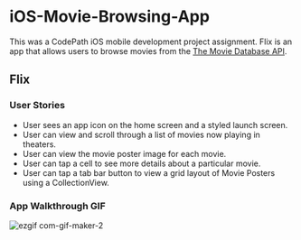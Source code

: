 # iOS-Movie-Browsing-App

This was a CodePath iOS mobile development project assignment. 
Flix is an app that allows users to browse movies from the [The Movie Database API](http://docs.themoviedb.apiary.io/#).

## Flix

### User Stories

- User sees an app icon on the home screen and a styled launch screen.
- User can view and scroll through a list of movies now playing in theaters.
- User can view the movie poster image for each movie.
- User can tap a cell to see more details about a particular movie.
- User can tap a tab bar button to view a grid layout of Movie Posters using a CollectionView.

### App Walkthrough GIF

![ezgif com-gif-maker-2](https://user-images.githubusercontent.com/112203197/189454856-22cb83e7-56d1-41a5-a1cb-d682e7b0702b.gif)
